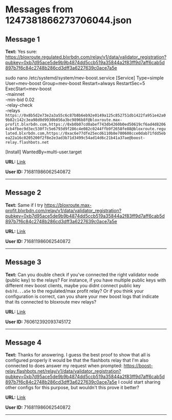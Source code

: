 # Messages from 1247381866273706044.json

## Message 1

**Text:** Yes sure:
https://bloxroute.regulated.blxrbdn.com/relay/v1/data/validator_registration?pubkey=0xb7d95ace5de9b9b4874dd5ccb519a35844a2f83ff9d7aff6cab5d897b7f6c84c2748b286cd3dff3a6227639c0ace7a5e

sudo nano /etc/systemd/system/mev-boost.service
[Service]
Type=simple
User=mev-boost
Group=mev-boost
Restart=always
RestartSec=5
ExecStart=mev-boost \
    -mainnet \
    -min-bid 0.02 \
    -relay-check \
    -relays `https://0x8b5d2e73e2a3a55c6c87b8b6eb92e0149a125c852751db1422fa951e42a09b82c142c3ea98d0d9930b056a3bc9896b8f@bloxroute.max-profit.blxrbdn.com,https://0xb0b07cd0abef743db4260b0ed50619cf6ad4d82064cb4fbec9d3ec530f7c5e6793d9f286c4e082c0244ffb9f2658fe88@bloxroute.regulated.blxrbdn.com,https://0xac6e77dfe25ecd6110b8e780608cce0dab71fdd5ebea22a16c0205200f2f8e2e3ad3b71d3499c54ad14d6c21b41a37ae@boost-relay.flashbots.net`


[Install]
WantedBy=multi-user.target

**URL:** [Link](https://discord.com/channels/638409433860407300/638411171233398824/1247381866273706044)

**User ID:** 716811986062540872

---

## Message 2

**Text:** Same if I try https://bloxroute.max-profit.blxrbdn.com/relay/v1/data/validator_registration?pubkey=0xb7d95ace5de9b9b4874dd5ccb519a35844a2f83ff9d7aff6cab5d897b7f6c84c2748b286cd3dff3a6227639c0ace7a5e

**URL:** [Link](https://discord.com/channels/638409433860407300/638411171233398824/1247384615031672852)

**User ID:** 716811986062540872

---

## Message 3

**Text:** Can you double check if you've connected the right validator node (public key) to the relays? For instance, if you have multiple public keys with different mev boost clients, maybe you didnt connect public key `0xb7d...a5e` to the regulated/max profit relay?
Or if you think your configuration is correct, can you share your mev boost logs that indicate that its connected to bloxroute mev relays?

**URL:** [Link](https://discord.com/channels/638409433860407300/638411171233398824/1247618189320519833)

**User ID:** 760612392093745172

---

## Message 4

**Text:** Thanks for answering.
I guess the best proof to show that all is configured properly it would be that the flashbots relay that I'm also connected to does answer my request when prompted:
https://boost-relay.flashbots.net/relay/v1/data/validator_registration?pubkey=0xb7d95ace5de9b9b4874dd5ccb519a35844a2f83ff9d7aff6cab5d897b7f6c84c2748b286cd3dff3a6227639c0ace7a5e
I could start sharing other configs for this purpose, but wouldn't this prove it better?

**URL:** [Link](https://discord.com/channels/638409433860407300/638411171233398824/1247702210792521858)

**User ID:** 716811986062540872

---

